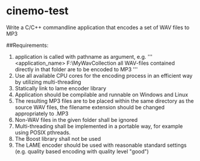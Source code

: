 # cinemo-test
Write a C/C++ commandline application that encodes a set of WAV files to MP3

##Requirements:

1. application is called with pathname as argument, e.g.
'''
<application_name> F:\MyWavCollection all WAV-files contained directly in that folder are to be encoded to MP3
'''
2. Use all available CPU cores for the encoding process in an efficient way by utilizing multi-threading
3. Statically link to lame encoder library
4. Application should be compilable and runnable on Windows and Linux
5. The resulting MP3 files are to be placed within the same directory as the source WAV files, the filename extension should be changed appropriately to .MP3
6. Non-WAV files in the given folder shall be ignored
7. Multi-threading shall be implemented in a portable way, for example using POSIX pthreads.
8. The Boost library shall not be used
9. The LAME encoder should be used with reasonable standard settings (e.g. quality based encoding with quality level "good")
